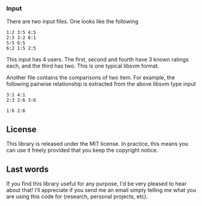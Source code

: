 

### Input 
There are two input files. One looks like the following

```
1:2 3:5 4:5
2:3 3:2 6:1
5:5 6:5
6:2 1:5 2:5
```

This input has 4 users. The first, second and fourth have 3 known ratings each,
and the third has two. This is one typical libsvm format.

Another file contains the comparisons of two item. For example, the following pairwise relationship is extracted from the above libsvm type input

```
3:1 4:1
2:3 2:6 3:6

1:6 2:6
```


## License

This library is released under the MIT license. In practice, this means
you can use it freely provided that you keep the copyright notice.

## Last words

If you find this library useful for any purpose, I'd be very pleased 
to hear about that! I'll appreciate if you send me an email simply
telling me what you are using this code for (research, personal
projects, etc).
